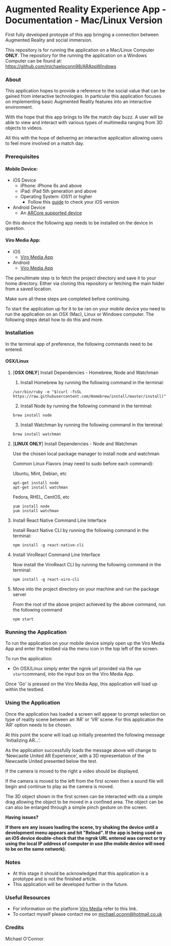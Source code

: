 # Augmented Reality Experience App - Documentation - Mac/Linux Version
First fully developed protoype of this app bringing a connection between Augmented Reality and social immersion. 

This repository is for running the application on a Mac/Linux Computer **ONLY**. The repository for the running the application on a Windows Computer can be found at: https://github.com/michaeloconn98/ARAppWindows 

### About 
This application hopes to provide a reference to the social value that can be gained from interactive technologies. In particular this application focuses on implementing basic Augmented Reality features into an interactive environment. 

With the hope that this app brings to life the match day buzz. A user will be able to view and interact with various types of multimedia ranging from 3D objects to videos. 

All this with the hope of delivering an interactive application allowing users to feel more involved on a match day.

### Prerequisites

#### Mobile Device:
* iOS Device
  * iPhone: iPhone 6s and above
  * iPad: iPad 5th generation and above
  * Operating System: iOS11 or higher 
    * Follow this [guide](https://support.apple.com/en-us/HT201685) to check your iOS version 
* Android Device
  * An [ARCore supported device](https://developers.google.com/ar/discover/supported-devices)
  
On this device the following app needs to be installed on the device in question.

#### Viro Media App:
* iOS
  * [Viro Media App](https://apps.apple.com/us/app/viro-media/id1163100576)
* Android
  * [Viro Media App](https://play.google.com/store/apps/details?id=com.viromedia.viromedia)

The penultimate step is to fetch the project directory and save it to your home directory. Either via cloning this repository or fetching the main folder from a saved location.

Make sure all these steps are completed before continuing.

To start the application up for it to be ran on your mobile device you need to run the application on an OSX (Mac), Linux or Windows computer. The following steps detail how to do this and more.

### Installation
In the terminal app of preference, the following commands need to be entered. 
#### OSX/Linux 
1.  [**OSX ONLY**] Install Dependencies - Homebrew, Node and Watchman
    1. Install Homebrew by running the following command in the terminal:
    ```
    /usr/bin/ruby -e "$(curl -fsSL https://raw.githubusercontent.com/Homebrew/install/master/install)"
    
    ```
    2. Install Node by running the following command in the terminal:
    ```
    brew install node
    ```
    3. Install Watchman by running the following command in the terminal:
    ```
    brew install watchman
    ```
    
1. [**LINUX ONLY**] Install Dependencies - Node and Watchman

    Use the chosen local package manager to install node and watchman

    Common Linux Flavors (may need to sudo before each command):

    Ubuntu, Mint, Debian, etc
    ```
    apt-get install node
    apt-get install watchman
    ```
    
    Fedora, RHEL, CentOS, etc
    ```
    yum install node
    yum install watchman
    ```

2. Install React Native Command Line Interface

    Install React Native CLI by running the following command in the terminal:
    ```
    npm install -g react-native-cli
    ```
    
3. Install ViroReact Command Line Interface

    Now install the ViroReact CLI by running the following command in the terminal:
    ```
    npm install -g react-viro-cli
    ```
    
4. Move into the project directory on your machine and run the package server

    From the root of the above project achieved by the above command, run the following command
    ```
    npm start
    ```
    
### Running the Application
To run the application on your mobile device simply open up the Viro Media App and enter the testbed via the menu icon in the top left of the screen.

To run the application:
* On OSX/Linux simply enter the ngrok url provided via the ``npm start``command, into the input box on the Viro Media App.

Once 'Go' is pressed on the Viro Media App, this application will load up within the testbed.

### Using the Application
Once the application has loaded a screen will appear to prompt selection on type of reality scene between an ‘AR’ or ‘VR’ scene. For this application the ‘AR’ option needs to be chosen. 

At this point the scene will load up initially presented the following message ‘Initializing AR...’.

As the application successfully loads the message above will change to ‘Newcastle United AR Experience’, with a 3D representation of the Newcastle United presented below the test.

If the camera is moved to the right a video should be displayed.

If the camera is moved to the left from the first screen then a sound file will begin and continue to play as the camera is moved. 

The 3D object shown in the first screen can be interacted with via a simple drag allowing the object to be moved in a confined area. The object can be can also be enlarged through a simple pinch gesture on the screen.  

**Having issues?**

**If there are any issues loading the scene, try shaking the device until a development menu appears and hit "Reload". If the app is being used on an iOS device double-check that the ngrok URL entered was correct or try using the local IP address of computer in use (the mobile device will need to be on the same network).**

### Notes
* At this stage it should be acknowledged that this application is a prototype and is not the finished article.
* This application will be developed further in the future.

### Useful Resources
* For information on the platform [Viro Media](https://docs.viromedia.com/docs/viro-platform-overview) refer to this link.
* To contact myself please contact me on michael.oconn@hotmail.co.uk

### Credits
Michael O'Connor
